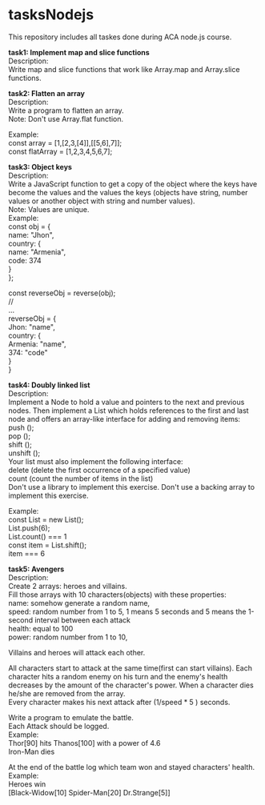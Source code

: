 # tasksNodejs
This repository includes all taskes done during ACA node.js course.


**task1: Implement map and slice functions**<br/>
Description:<br/> 
  Write map and slice functions that work like Array.map and Array.slice functions.

**task2: Flatten an array**<br/>
Description:<br/>
  Write a program to flatten an array.<br/>
  Note: Don't use Array.flat function.<br/>

  Example:<br/> 
  const array = [1,[2,3,[4]],[[5,6],7]];<br/>
  const flatArray = [1,2,3,4,5,6,7];<br/>
  
**task3: Object keys**<br/>
Description:<br/>
  Write a JavaScript function to get a copy of the object where the keys have 
  become the values and the values the keys (objects have string, number 
  values or another object with string and number values).<br/>
  Note: Values are unique.<br/>
   Example:<br/>
   const obj = {<br/>
     name: "Jhon",<br/>
     country: {<br/>
      name: "Armenia",<br/>
      code: 374<br/>
     }<br/>
   };<br/>
   
   const reverseObj = reverse(obj);<br/>
   //<br/>
   ...<br/>
   reverseObj = {<br/>
     Jhon: "name",<br/>
     country: {<br/>
       Armenia: "name",<br/>
       374: "code"<br/>
     }<br/>
   }<br/>
    
**task4: Doubly linked list**<br/>
Description:<br/>
  Implement a Node to hold a value and pointers to the next and previous nodes. 
  Then implement a List which holds references to the first and last node and 
  offers an array-like interface for adding and removing items:<br/>
    push ();<br/>
    pop ();<br/>
    shift ();<br/>
    unshift ();<br/>
    Your list must also implement the following interface:<br/>
    delete (delete the first occurrence of a specified value)<br/>
    count (count the number of items in the list)<br/>
  Don't  use a library to implement this exercise. Don't  use a backing array to
  implement this exercise.<br/>

  Example: <br/>
  const List = new List();<br/>
  List.push(6);<br/>
  List.count() === 1<br/>
  const item = List.shift();<br/>
  item === 6<br/>
  
**task5: Avengers**<br/>
Description:<br/>
  Create 2 arrays: heroes and villains.<br/>
  Fill those arrays with 10 characters(objects) with these properties:<br/>
    name: somehow generate a random name,<br/>
    speed: random number from 1 to 5, 1 means 5 seconds and 5 means the 1-second
           interval between each attack<br/>
    health: equal to 100<br/>
    power: random number from 1 to 10,<br/>

  Villains and heroes will attack each other.<br/>

  All characters start to attack at the same time(first can start villains).
  Each character hits a random enemy on his turn and the enemy's health 
  decreases by the amount of the character's power. When a character dies 
  he/she are removed from the array.<br/>
  Every character makes his next attack after (1/speed * 5 ) seconds.<br/>

  Write a program to emulate the battle.<br/>
  Each Attack should be logged.<br/>
  Example:<br/>
  Thor[90] hits Thanos[100]  with a power of 4.6<br/>
  Iron-Man dies<br/>


  At the end of the battle log which team won and stayed characters' health.<br/>
  Example:<br/>
  Heroes win<br/>
  [Black-Widow[10]  Spider-Man[20] Dr.Strange[5]]<br/>
  
  
